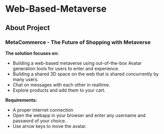 # Web-Based-Metaverse

## About Project

### MetaCommerce - The Future of Shopping with Metaverse

**The solution focuses on:**

+ Building a web-based metaverse using out-of-the-box Avatar generation tools for users to enter and experience.
+ Building a shared 3D space on the web that is shared concurrently by many users.
+ Chat on messages with each other in realtime.
+ Explore products and add them to your cart.

**Requirements:**
+ A proper internet connection
+ Open the webapp in your browser and enter any username and password of your choice.
+ Use arrow keys to move the avatar.

